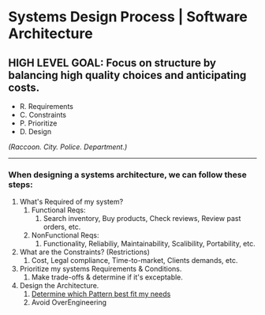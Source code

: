 # Systems Design Process | Software Architecture

## HIGH LEVEL GOAL: Focus on structure by balancing high quality choices and anticipating costs. 



- R. Requirements
- C. Constraints
- P. Prioritize
- D. Design

_(Raccoon. City. Police. Department.)_

--- 

### When designing a systems architecture, we can follow these steps:

1. What's Required of my system?
   1. Functional Reqs:
      1. Search inventory, Buy products, Check reviews, Review past orders, etc.
   2. NonFunctional Reqs:
      1. Functionality, Reliabiliy, Maintainability, Scalibility, Portability, etc.
2. What are the Constraints? (Restrictions)
   1. Cost, Legal compliance, Time-to-market, Clients demands, etc.
3. Prioritize my systems Requirements & Conditions.
   1. Make trade-offs & determine if it's exceptable.
4. Design the Architecture.
   1. [Determine which Pattern best fit my needs](https://get.oreilly.com/rs/107-FMS-070/images/Software-Architecture-Patterns.pdf)
   2. Avoid OverEngineering
